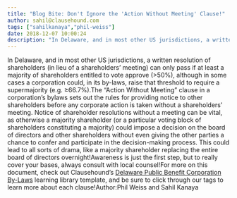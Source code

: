 ```yaml
---
title: "Blog Bite: Don't Ignore the 'Action Without Meeting' Clause!"
author: sahil@clausehound.com
tags: ["sahilkanaya","phil-weiss"]
date: 2018-12-07 10:00:24
description: "In Delaware, and in most other US jurisdictions, a written resolution of shareholders (in lieu of a shareholders’ meeting) can only pass if at least a majority of shareholders entitled to vote appro..."
---
```


In Delaware, and in most other US jurisdictions, a written resolution of shareholders (in lieu of a shareholders’ meeting) can only pass if at least a majority of shareholders entitled to vote approve (>50%), although in some cases a corporation could, in its by-laws, raise that threshold to require a  supermajority (e.g. ≥66.7%).The “Action Without Meeting” clause in a corporation’s bylaws sets out the rules for providing notice to other shareholders before any corporate action is taken without a shareholders’ meeting. Notice of shareholder resolutions without a meeting can be vital, as otherwise a majority shareholder (or a particular voting block of shareholders constituting a majority) could impose a decision on the board of directors and other shareholders without even giving the other parties a chance to confer and participate in the decision-making process. This could lead to all sorts of drama, like a majority shareholder replacing the entire board of directors overnight!Awareness is just the first step, but to really cover your bases, always consult with local counsel!For more on this document, check out Clausehound’s [Delaware Public Benefit Corporation By-Laws](https://www.clausehound.com/legal-contract/16486) learning library template, and be sure to click through our tags to learn more about each clause!Author:Phil Weiss and Sahil Kanaya